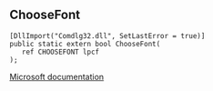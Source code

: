 ## ChooseFont

```
[DllImport("Comdlg32.dll", SetLastError = true)]
public static extern bool ChooseFont(
   ref CHOOSEFONT lpcf
);
```

[Microsoft documentation](https://docs.microsoft.com/en-us/windows/win32/api/commdlg/nf-commdlg-choosefont)
